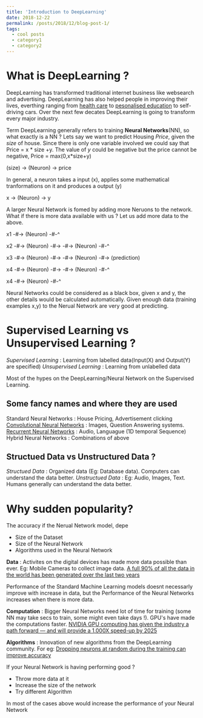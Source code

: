 ```yaml
---
title: 'Introduction to DeepLearning'
date: 2018-12-22
permalink: /posts/2018/12/blog-post-1/
tags:
  - cool posts
  - category1
  - category2
---
```


# What is DeepLearning ?
DeepLearning has transformed traditional internet business like websearch and advertising. DeepLearning has also helped people in improving their lives, everthing ranging from [health care](https://arxiv.org/pdf/1606.05718.pdf) to [pesonalised education](https://www.youtube.com/watch?v=IbrTkUE4YHs) to self-driving cars. Over the next few decates DeepLearning is going to transform every major industry.

Term DeepLearning generally refers to training **Neural Networks**(NN), so what exactly is a NN ? Lets say we want to predict Housing *Price*, given the *size* of house. Since there is only one variable involved we could say that Price = x * size +y. The value of *y* could be negative but the price cannot be negative, Price = max(0,x*size+y)

(size) -> (Neuron) -> price

In general, a neuron takes a input (x), applies some mathematical tranformations on it and produces a output (y)

  x    -> (Neuron) ->  y

A larger Neural Network is fomed by adding more Neruons to the network. What if there is more data available with us ? Let us add more data to the above.

x1    -#-> (Neuron) -#-^  

x2    -#-> (Neuron) -#->  -#-> (Neuron) -#-^

x3    -#-> (Neuron) -#->  -#-> (Neuron) -#->  (prediction)

x4    -#-> (Neuron) -#->  -#-> (Neuron) -#-^

x4    -#-> (Neuron) -#-^

Neural Networks could be considered as a black box, given x and y, the other details would be calculated automatically. Given enough data (training examples x,y) to the Nerual Network are very good at predicting.



# Supervised Learning vs Unsupervised Learning ?
*Supervised Learning* : Learning from labelled data(Input(X) and Output(Y) are specified)
*Unsupervised Learning* : Learning from unlabelled data

Most of the hypes on the DeepLearning/Neural Network on the Supervised Learning.
## Some fancy names and where they are used
Standard Neural Networks : House Pricing, Advertisement clicking
[Convolutional Neural Networks](http://cs231n.github.io/convolutional-networks/) : Images, Question Answering systems.
[Recurrent Neural Networks](http://www.wildml.com/2015/09/recurrent-neural-networks-tutorial-part-1-introduction-to-rnns/) : Audio, Languague (1D temporal Sequence)
Hybrid Neural Networks : Combinations of above


## Structued Data vs Unstructured Data ?
*Structued Data* : Organized data (Eg: Database data). Computers can understand the data better.
*Unstructued Data* : Eg: Audio, Images, Text. Humans generally can understand the data better.


# Why sudden popularity?

The accuracy if the Nerual Network model, depe
- Size of the Dataset
- Size of the Neural Network
- Algorithms used in the Neural Network

**Data** : Activites on the digital devices has made more data possible than ever. Eg: Mobile Cameras to collect image data. [A full 90% of all the data in the world has been generated over the last two years](https://www.sciencedaily.com/releases/2013/05/130522085217.htm)

Performance of the Standard Machine Learning models doesnt necessarly improve with increase in data, but the Performance of the Neural Networks increases when there is more data.


**Computation** : Bigger Neural Networks need lot of time for training (some NN may take secs to train, some might even take days !). GPU's have made the computations faster. [NVIDIA GPU computing has given the industry a path forward — and will provide a 1,000X speed-up by 2025](https://www.nvidia.com/en-us/about-nvidia/ai-computing/)


**Algorithms** : Innovation of new algorithms from the DeepLearning community. For eg: [Dropping neurons at random during the training can improve accuracy](https://www.quora.com/How-does-the-dropout-method-work-in-deep-learning-And-why-is-it-claimed-to-be-an-effective-trick-to-improve-your-network)



If your Neural Network is having performing good ?
- Throw more data at it
- Increase the size of the network
- Try different Algorithm

In most of the cases above would increase the performance of your Neural Network
